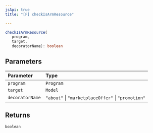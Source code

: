 ```yaml
---
jsApi: true
title: "[F] checkIsArmResource"

---
```

```ts
checkIsArmResource(
   program, 
   target, 
   decoratorName): boolean
```

## Parameters

| Parameter | Type |
| :------ | :------ |
| `program` | `Program` |
| `target` | `Model` |
| `decoratorName` | `"about"` \| `"marketplaceOffer"` \| `"promotion"` |

## Returns

`boolean`
